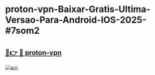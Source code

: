 # proton-vpn-Baixar-Gratis-Ultima-Versao-Para-Android-IOS-2025-#7som2

# <h2><a href="https://ainizakaria.my?title=proton-vpn&ref=22M">🔗👉 🔴 proton-vpn</a></h2>

[![acn](https://github.com/user-attachments/assets/0f9c940e-d8b0-45ae-aac7-cd30a18b3e1c)](https://ainizakaria.my?title=proton-vpn&ref=22M)

